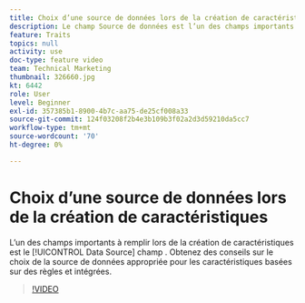 ```yaml
---
title: Choix d’une source de données lors de la création de caractéristiques
description: Le champ Source de données est l’un des champs importants à remplir lors de la création de caractéristiques. Obtenez des conseils sur le choix de la source de données appropriée pour les caractéristiques basées sur des règles et intégrées.
feature: Traits
topics: null
activity: use
doc-type: feature video
team: Technical Marketing
thumbnail: 326660.jpg
kt: 6442
role: User
level: Beginner
exl-id: 357385b1-8900-4b7c-aa75-de25cf008a33
source-git-commit: 124f03208f2b4e3b109b3f02a2d3d59210da5cc7
workflow-type: tm+mt
source-wordcount: '70'
ht-degree: 0%

---
```


# Choix d’une source de données lors de la création de caractéristiques

L’un des champs importants à remplir lors de la création de caractéristiques est le [!UICONTROL Data Source] champ . Obtenez des conseils sur le choix de la source de données appropriée pour les caractéristiques basées sur des règles et intégrées.

>[!VIDEO](https://video.tv.adobe.com/v/326660/?quality=12&learn=on)
